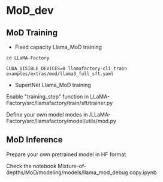 # MoD_dev

## MoD Training

- Fixed capacity Llama_MoD training
```
cd LLaMA-Factory
```

```
CUDA_VISIBLE_DEVICES=0 llamafactory-cli train examples/extras/mod/llama3_full_sft.yaml
```

- SupertNet Llama_MoD training

Enable "training_step" function in LLaMA-Factory/src/llamafactory/train/sft/trainer.py

Define your own model modes in /LLaMA-Factory/src/llamafactory/model/utils/mod.py

## MoD Inference
Prepare your own pretrained model in HF format

Check the notebook Mixture-of-depths/MoD/modeling/models/llama_mod_debug copy.ipynb